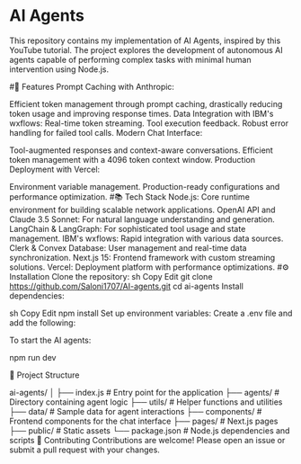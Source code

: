 <h1>AI Agents</h1>
This repository contains my implementation of AI Agents, inspired by this YouTube tutorial. The project explores the development of autonomous AI agents capable of performing complex tasks with minimal human intervention using Node.js.

#🚀 Features
Prompt Caching with Anthropic:

Efficient token management through prompt caching, drastically reducing token usage and improving response times.
Data Integration with IBM's wxflows:
Real-time token streaming.
Tool execution feedback.
Robust error handling for failed tool calls.
Modern Chat Interface:

Tool-augmented responses and context-aware conversations.
Efficient token management with a 4096 token context window.
Production Deployment with Vercel:

Environment variable management.
Production-ready configurations and performance optimization.
#📚 Tech Stack
Node.js: Core runtime environment for building scalable network applications.
OpenAI API and Claude 3.5 Sonnet: For natural language understanding and generation.
LangChain & LangGraph: For sophisticated tool usage and state management.
IBM's wxflows: Rapid integration with various data sources.
Clerk & Convex Database: User management and real-time data synchronization.
Next.js 15: Frontend framework with custom streaming solutions.
Vercel: Deployment platform with performance optimizations.
#⚙️ Installation
Clone the repository:
sh
Copy
Edit
git clone https://github.com/Saloni1707/AI-agents.git
cd ai-agents
Install dependencies:

sh
Copy
Edit
npm install
Set up environment variables:
Create a .env file and add the following:

To start the AI agents:

npm run dev

📁 Project Structure

ai-agents/
│
├── index.js          # Entry point for the application
├── agents/           # Directory containing agent logic
├── utils/            # Helper functions and utilities
├── data/             # Sample data for agent interactions
├── components/       # Frontend components for the chat interface
├── pages/            # Next.js pages
├── public/           # Static assets
└── package.json      # Node.js dependencies and scripts
🤝 Contributing
Contributions are welcome! Please open an issue or submit a pull request with your changes.
